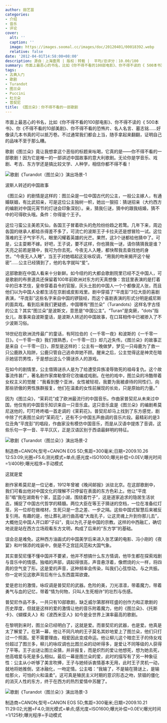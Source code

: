 ```yaml
---
author: 田艺苗
categories:
- 介绍
- 音乐
- 评论
cover:
  alt: ''
  caption: ''
  image: https://images.soomal.cc/images/doc/20120401/00018392.webp
  relative: false
date: '2012-04-01T14:58:00+08:00'
description: 源自：上海壹周 | 版权：转载 |  平均/总评分：10.00/100
summary: 市面上最恶心的书名，比如《你不得不看的100部电影》、你不得不读的《 500本书》、你《不得不看的10部美剧》、你不得不看的恐怖片、名人名言、墓志铭……好像读几本书真的可以抵万卷。不过通常我们都会上当，随手拿起来翻翻，证明自己的品味不至于那么糟。歌剧《图兰朵》竟让我想拿这个恶俗的标题来吆喝，它真的是――你不得不看的一部歌剧！
tags:
- 古典入门
- 歌剧
- Turandot
- 图兰朵
- Puccini
- 杜兰朵
- 普契尼
title: 《图兰朵》：你不得不看的一部歌剧
---
```


市面上最恶心的书名，比如《你不得不看的100部电影》、你不得不读的《 500本书》、你《不得不看的10部美剧》、你不得不看的恐怖片、名人名言、墓志铭……好像读几本书真的可以抵万卷。不过通常我们都会上当，随手拿起来翻翻，证明自己的品味不至于那么糟。

歌剧《图兰朵》竟让我想拿这个恶俗的标题来吆喝，它真的是――你不得不看的一部歌剧！因为它是唯一的一部讲述中国故事的意大利歌剧。无论你是学音乐、戏剧、考古、东方学还是搞比较文学、人种学，相信你都不得不看！

![歌剧《Turandot（图兰朵）》演出场景-1](https://images.soomal.cc/images/doc/20120401/00018390.webp)





波斯人转述的中国故事

《图兰朵》的剧情是这样的：图兰朵是一位中国古代的公主，一般公主嫁人，有通婚联姻，有比武招亲，可是这位公主独树一帜，她出一狠招：猜谜招亲（大约西方的编剧对中国元宵节的灯谜会印象深刻）。亲，猜我仨谜，猜中的跟我结婚，猜不中的可得砍头哦。条件：你得是个王子。

这位刁蛮公主美若天仙，各国王子冒着砍头的危险纷纷趋之若鹜。几年下来，周边各国的继承人都给杀得差不多了，可流亡的波斯王子卡拉夫还是想冒险一试。这位落难的王子气宇不凡，眼里闪耀着英雄的光芒。果然，这3个谜都给他猜中了。可是，公主耍赖不嫁。好吧，王子说，要不这样，你也猜我一谜，请你猜猜我是谁？天亮之前若是猜中，我可为你去死。今夜无人入睡，都快帮我去查找他的身世。“今夜无人入睡”，当王子对她唱起这支咏叹调，“用我的吻来揭开这个秘密”……公主已经猜到了，他的名字就叫“爱”。

这部歌剧在中国人看来十分新鲜。如今纽约的大都会歌剧院里已经不乏中国人，可是歌剧的布景道具还保留着100年前欧洲对东方的天真想像：宫廷里表演的是打着伞的日本艺伎，皇帝穿着县令的官服，灰头土脸的中国人一个个都像泥人张，而且他们以为中国人全都生活在京剧或皮影戏里。剧中穿插了“平庞彭”3位大臣的喜剧表演，“平庞彭”这些名字来自中国的锣鼓经，而这个喜剧表演的形式分明是威尼斯的面具戏。看到后来我们更疑惑，中国哪有“图兰朵”（Turandots）这样名字古怪的公主？其实“图兰朵”是波斯文，意思是“中国公主”。“Turan”是突厥，“dots”指女儿，故事来自波斯童话，是波斯人转述的中国故事，在口耳相传中已被掺入了不少波斯习俗。

18世纪在欧洲流传最广的童话，有阿拉伯的《一千零一夜》和波斯的《一千零一日》。《一千零一夜》我们很熟悉，《一千零一日》却几近失传。《图兰朵》的故事正是来自《一千零一日》，原型是这样的：公主有一晚做梦，梦见一只母鹿为了救一只公鹿跌入陷阱，公鹿只管自己逃命弃她不顾。醒来之后，公主觉得这是神灵在暗示她惩罚男性，于是想出这么个猜谜杀人的游戏。

在如今的剧情里，公主借猜谜杀人是为了给遭受异族凌辱致死的祖母复仇。这个故事流传甚广，著名剧作家席勒曾将它改编成戏剧。在他的戏中，图兰朵的冷酷带着女权主义的觉醒：“我看到整个亚洲，女性被轻视，我要为我被虐待的同性们，向那些骄傲的男性族群报复，他们在温柔的女性前展现的长处，只是原始的力量。”

因为《图兰朵》，“茉莉花”成了欧洲最流行的中国音乐。作曲家普契尼从未来过中国，他仅有的中国音乐知识来自一只音乐盒。这只音乐盒是《图兰朵》的编剧希莫尼送他的，叮叮咚咚唱一首走调的《茉莉花》。普契尼却马上找到了东方感觉，剧中除了代表图兰朵的“茉莉花”，还有不少中国五声曲调的音乐片段。最精彩的是3位丑角“平庞彭”的唱段，作曲家没有模仿中国音乐，而是从汉语中提炼了音调，这些乐句一字一音、平平仄仄，正是汉语区别于西语最鲜明的特征。

![歌剧《Turandot（图兰朵）》演出场景-2](https://images.soomal.cc/images/doc/20120401/00018391.webp)

制造商=CANON;型号=CANON EOS 5D;焦距=300毫米;日期=2009.10.26 12:53:09;光圈=F5.6;测光模式=单点;感光度=ISO1000;曝光补偿=0.0EV;曝光时间=1/400秒;曝光程序=手动模式



这就是爱

剧作家希莫尼是一位记者，1912年曾被《晚间邮报》派驻北京。在这部歌剧中，我们可看出他对中国文化的理解不只停留在表面的东方色彩上。他让“平庞彭”唱“我在湖南有个家，蓝蓝小湖，围绕着竹子”，这是道家追求的隐居生活状态，捕捉了中国古代哲学的精髓。两位大臣在等王子猜谜的空档，一位在准备红灯笼，另一位却在做棺材，生死只是一念之差、一步之隔。这些中国式智慧后来被反复引用。有趣的是，他让葬礼进行曲高唱“大哉孔子，让这灵魂上升到你那儿去”，大概他见中国人开口即“子曰”，竟以为孔子是中国的宗教。这样的中西融汇，确切地说是站在西方立场观看东方文明，构成了后来的“东方学”的基础。

误会总是难免。这种西方油画式的中国美学后来进入张艺谋的电影、冯小刚的《夜宴》和叶锦添的戏装中，倒是不乏宫廷风范和大国气象。

其实普契尼懂不懂中国并不要紧，他并不想搞什么东方情调，他毕生都在探索戏剧与音乐中的情感。独唱的声部，调起得很高，声音悬浮着，像燃烧的火一样，将四周的空气变了形。这是爱的声音，这种频率会传染，叫我们心弦惊动，与之共振。你一定听见这歌声背后有什么东西震耳欲聋。

爱是悲壮的激情，咏叹调是普契尼的武器。危险的美，刀光凛凛，带着魔力，带着勇气与血的记忆，带着“情为何物，只叫人生死相许”的壮烈与伤感。

普契尼作品不多，一共只有10部歌剧，缺乏威尔第那样旺盛的创作力和正歌剧的历史厚度，但就是这样的爱的激情让他的音乐附着魔力，他的《图兰朵》、《托斯卡》、《蝴蝶夫人》和《波西米亚人》如今是全世界上演率最高的歌剧。

在黎明到来时，图兰朵已经明白了，这就是爱。而普契尼的武器，也是爱。他真是太了解爱了。在第一幕，他让不同凡响的王子莫名其妙地爱上了图兰朵，他们只打过一个照面。爱不需要理由，相爱因此变成命运。他让柳儿这个暗恋王子的侍女戏份超过了图兰多，柳儿的咏叹调也比图兰朵的动听得多，是爱让不同等级的人获得了平等。王子出谜让图兰朵猜，并非报复，而是炽烈的爱让他想死，想为她去死，他高唱爱与死是多么相似。最后一幕是图兰朵的爱，此时的描写有了另一种象征性：公主从小听够了美言吹捧，王子与她倾诉衷情基本无用，此时王子灵机一动，就地将她推倒，坚冰融化，一吻定情。公主唱：“我输了，不是输在猜谜上，是输给那火，可怕的火和温柔”。这可真是殖民主义时期的意识形态之吻，禁锢的僵化的消灭人性的东方，终于在西方的热烈爱情中苏醒了。

![歌剧《Turandot（图兰朵）》演出场景-3](https://images.soomal.cc/images/doc/20120401/00018392.webp)

制造商=CANON;型号=CANON EOS 5D;焦距=300毫米;日期=2009.10.21 11:29:02;光圈=F4.0;测光模式=单点;感光度=ISO1600;曝光补偿=0.0EV;曝光时间=1/125秒;曝光程序=手动模式